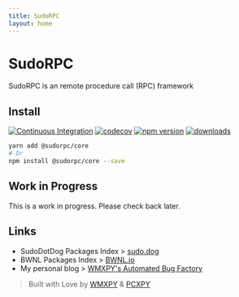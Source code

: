 ```yaml
---
title: SudoRPC
layout: home
---
```


# SudoRPC

SudoRPC is an remote procedure call (RPC) framework

## Install

[![Continuous Integration](https://github.com/SudoRPC/SudoRPC-TypeScript-Core/actions/workflows/ci.yml/badge.svg)](https://github.com/SudoRPC/SudoRPC-TypeScript-Core/actions/workflows/ci.yml)
[![codecov](https://codecov.io/gh/SudoRPC/SudoRPC-TypeScript-Core/branch/main/graph/badge.svg)](https://codecov.io/gh/SudoRPC/SudoRPC-TypeScript-Core)
[![npm version](https://badge.fury.io/js/%40sudorpc%2Fcore.svg)](https://badge.fury.io/js/%40sudorpc%2Fcore)
[![downloads](https://img.shields.io/npm/dm/@sudorpc/core.svg)](https://www.npmjs.com/package/@sudorpc/core)

```sh
yarn add @sudorpc/core
# Or
npm install @sudorpc/core --save
```

## Work in Progress

This is a work in progress. Please check back later.

## Links

-   SudoDotDog Packages Index > [sudo.dog](https://sudo.dog)
-   BWNL Packages Index > [BWNL.io](https://bwnl.io)
-   My personal blog > [WMXPY's Automated Bug Factory](https://mengw.io)

> Built with Love by [WMXPY](https://github.com/WMXPY) & [PCXPY](https://github.com/PCXPY)
